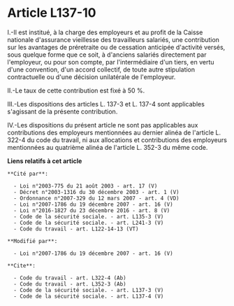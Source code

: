 # Article L137-10

I.-Il est institué, à la charge des employeurs et au profit de la Caisse nationale d'assurance vieillesse des travailleurs
salariés, une contribution sur les avantages de préretraite ou de cessation anticipée d'activité versés, sous quelque forme
que ce soit, à d'anciens salariés directement par l'employeur, ou pour son compte, par l'intermédiaire d'un tiers, en vertu
d'une convention, d'un accord collectif, de toute autre stipulation contractuelle ou d'une décision unilatérale de
l'employeur. 

II.-Le taux de cette contribution est fixé à 50 %. 

III.-Les dispositions des articles L. 137-3 et L. 137-4 sont applicables s'agissant de la présente contribution. 

IV.-Les dispositions du présent article ne sont pas applicables aux contributions des employeurs mentionnées au dernier
alinéa de l'article L. 322-4 du code du travail, ni aux allocations et contributions des employeurs mentionnées au quatrième
alinéa de l'article L. 352-3 du même code.

**Liens relatifs à cet article**

	**Cité par**:

	  - Loi n°2003-775 du 21 août 2003 - art. 17 (V)
	  - Décret n°2003-1316 du 30 décembre 2003 - art. 1 (V)
	  - Ordonnance n°2007-329 du 12 mars 2007 - art. 4 (VD)
	  - Loi n°2007-1786 du 19 décembre 2007 - art. 16 (V)
	  - Loi n°2016-1827 du 23 décembre 2016 - art. 8 (V)
	  - Code de la sécurité sociale. - art. L135-3 (V)
	  - Code de la sécurité sociale. - art. L241-3 (V)
	  - Code du travail - art. L122-14-13 (VT)

	**Modifié par**:

	  - Loi n°2007-1786 du 19 décembre 2007 - art. 16 (V)

	**Cite**:

	  - Code du travail - art. L322-4 (Ab)
	  - Code du travail - art. L352-3 (Ab)
	  - Code de la sécurité sociale. - art. L137-3 (V)
	  - Code de la sécurité sociale. - art. L137-4 (V)
